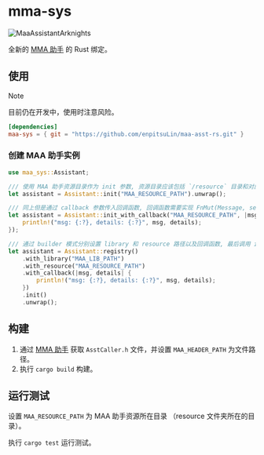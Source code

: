 # mma-sys

![MaaAssistantArknights](https://img.shields.io/github/v/tag/MaaAssistantArknights/MaaAssistantArknights?filter=v5.16.10&logo=github&label=MAA&link=https%3A%2F%2Fgithub.com%2FMaaAssistantArknights%2FMaaAssistantArknights)


全新的 [MMA 助手](https://github.com/MaaAssistantArknights/MaaAssistantArknights) 的 Rust 绑定。


## 使用

> [!NOTE]
> 目前仍在开发中，使用时注意风险。


```toml
[dependencies]
maa-sys = { git = "https://github.com/enpitsuLin/maa-asst-rs.git" }
```

### 创建 MAA 助手实例

```rust
use maa_sys::Assistant;

/// 使用 MAA 助手资源目录作为 init 参数, 资源目录应该包括 `/resource` 目录和对应的运行库文件
let assistant = Assistant::init("MAA_RESOURCE_PATH").unwrap();

/// 同上但是通过 callback 参数传入回调函数, 回调函数需要实现 FnMut(Message, serde_json::Value) + Send + 'static 
let assistant = Assistant::init_with_callback("MAA_RESOURCE_PATH", |msg, details| {
    println!("msg: {:?}, details: {:?}", msg, details);
});

/// 通过 builder 模式分别设置 library 和 resource 路径以及回调函数, 最后调用 init 方法创建实例
let assistant = Assistant::registry()
    .with_library("MAA_LIB_PATH")
    .with_resource("MAA_RESOURCE_PATH")
    .with_callback(|msg, details| {
        println!("msg: {:?}, details: {:?}", msg, details);
    })
    .init()
    .unwrap();
```


## 构建 

1. 通过 [MMA 助手](https://github.com/MaaAssistantArknights/MaaAssistantArknights) 获取 `AsstCaller.h` 文件，并设置 `MAA_HEADER_PATH` 为文件路径。
2. 执行 `cargo build` 构建。

## 运行测试
 
设置 `MAA_RESOURCE_PATH` 为 MAA 助手资源所在目录 （resource 文件夹所在的目录）。

执行 `cargo test` 运行测试。




